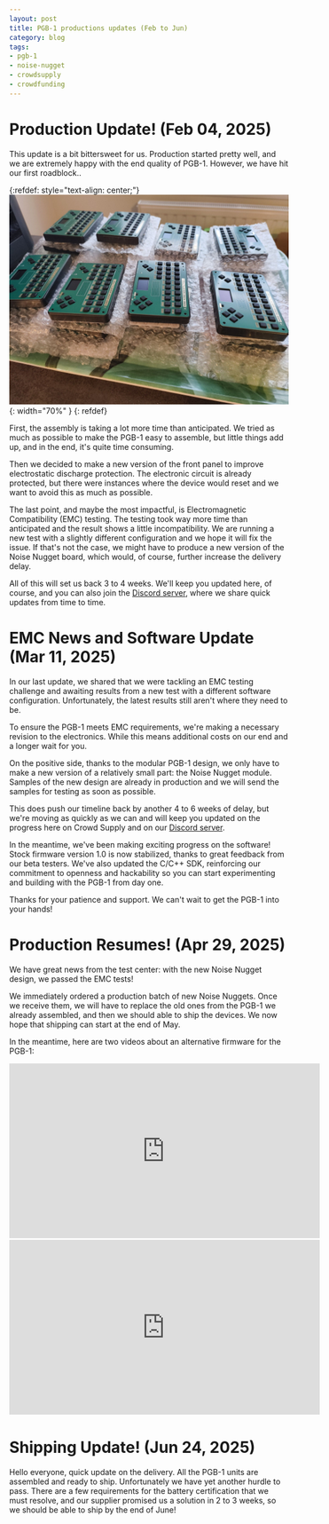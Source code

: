 ```yaml
---
layout: post
title: PGB-1 productions updates (Feb to Jun)
category: blog
tags:
- pgb-1
- noise-nugget
- crowdsupply
- crowdfunding
---
```


# Production Update! (Feb 04, 2025)

This update is a bit bittersweet for us. Production started pretty well, and we
are extremely happy with the end quality of PGB-1. However, we have hit our
first roadblock..

{:refdef: style="text-align: center;"}
![](/assets/pgb-1/pgb1-assembly.jpg){: width="70%" }
{: refdef}

First, the assembly is taking a lot more time than anticipated. We tried as
much as possible to make the PGB-1 easy to assemble, but little things add up,
and in the end, it's quite time consuming.

Then we decided to make a new version of the front panel to improve
electrostatic discharge protection. The electronic circuit is already
protected, but there were instances where the device would reset and we want to
avoid this as much as possible.

The last point, and maybe the most impactful, is Electromagnetic Compatibility
(EMC) testing. The testing took way more time than anticipated and the result
shows a little incompatibility. We are running a new test with a slightly
different configuration and we hope it will fix the issue. If that's not the
case, we might have to produce a new version of the Noise Nugget board, which
would, of course, further increase the delivery delay.

All of this will set us back 3 to 4 weeks. We'll keep you updated here, of
course, and you can also join the [Discord
server](https://discord.gg/EAmAgsmV5V), where we share quick updates from
time to time.

# EMC News and Software Update (Mar 11, 2025)

In our last update, we shared that we were tackling an EMC testing challenge
and awaiting results from a new test with a different software configuration.
Unfortunately, the latest results still aren't where they need to be.

To ensure the PGB-1 meets EMC requirements, we're making a necessary revision
to the electronics. While this means additional costs on our end and a longer
wait for you.

On the positive side, thanks to the modular PGB-1 design, we only have to make
a new version of a relatively small part: the Noise Nugget module. Samples of
the new design are already in production and we will send the samples for
testing as soon as possible.

This does push our timeline back by another 4 to 6 weeks of delay, but we're
moving as quickly as we can and will keep you updated on the progress here on
Crowd Supply and on our [Discord server](https://discord.gg/EAmAgsmV5V).

In the meantime, we've been making exciting progress on the software! Stock
firmware version 1.0 is now stabilized, thanks to great feedback from our beta
testers. We've also updated the C/C++ SDK, reinforcing our commitment to
openness and hackability so you can start experimenting and building
with the PGB-1 from day one.

Thanks for your patience and support. We can't wait to get the PGB-1 into your
hands!

# Production Resumes! (Apr 29, 2025)

We have great news from the test center: with the new Noise Nugget design, we
passed the EMC tests!

We immediately ordered a production batch of new Noise Nuggets. Once we receive
them, we will have to replace the old ones from the PGB-1 we already assembled,
and then we should able to ship the devices. We now hope that shipping can
start at the end of May.

In the meantime, here are two videos about an alternative firmware for the
PGB-1:

<iframe width="560" height="315" src="https://www.youtube.com/embed/AUz3IYYHbSo?si=_FUdX_semU5aJNq9" title="YouTube video player" frameborder="0" allow="accelerometer; autoplay; clipboard-write; encrypted-media; gyroscope; picture-in-picture; web-share" referrerpolicy="strict-origin-when-cross-origin" allowfullscreen></iframe>

<iframe width="560" height="315" src="https://www.youtube.com/embed/Lo8R7m40x2k?si=SWzm3TE-Xx9MzRo2" title="YouTube video player" frameborder="0" allow="accelerometer; autoplay; clipboard-write; encrypted-media; gyroscope; picture-in-picture; web-share" referrerpolicy="strict-origin-when-cross-origin" allowfullscreen></iframe>

# Shipping Update! (Jun 24, 2025)

Hello everyone, quick update on the delivery. All the PGB-1 units are assembled
and ready to ship. Unfortunately we have yet another hurdle to pass. There are
a few requirements for the battery certification that we must resolve, and our
supplier promised us a solution in 2 to 3 weeks, so we should be able to ship
by the end of June!
